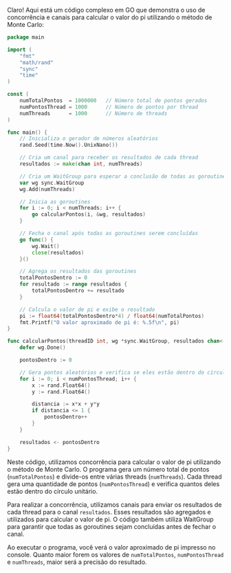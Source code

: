 Claro! Aqui está um código complexo em GO que demonstra o uso de concorrência e canais para calcular o valor do pi utilizando o método de Monte Carlo:

```go
package main

import (
	"fmt"
	"math/rand"
	"sync"
	"time"
)

const (
	numTotalPontos  = 1000000   // Número total de pontos gerados
	numPontosThread = 1000      // Número de pontos por thread
	numThreads      = 1000      // Número de threads
)

func main() {
	// Inicializa o gerador de números aleatórios
	rand.Seed(time.Now().UnixNano())

	// Cria um canal para receber os resultados de cada thread
	resultados := make(chan int, numThreads)

	// Cria um WaitGroup para esperar a conclusão de todas as goroutines
	var wg sync.WaitGroup
	wg.Add(numThreads)

	// Inicia as goroutines
	for i := 0; i < numThreads; i++ {
		go calcularPontos(i, &wg, resultados)
	}

	// Fecha o canal após todas as goroutines serem concluídas
	go func() {
		wg.Wait()
		close(resultados)
	}()

	// Agrega os resultados das goroutines
	totalPontosDentro := 0
	for resultado := range resultados {
		totalPontosDentro += resultado
	}

	// Calcula o valor de pi e exibe o resultado
	pi := float64(totalPontosDentro*4) / float64(numTotalPontos)
	fmt.Printf("O valor aproximado de pi é: %.5f\n", pi)
}

func calcularPontos(threadID int, wg *sync.WaitGroup, resultados chan<- int) {
	defer wg.Done()

	pontosDentro := 0

	// Gera pontos aleatórios e verifica se eles estão dentro do círculo
	for i := 0; i < numPontosThread; i++ {
		x := rand.Float64()
		y := rand.Float64()

		distancia := x*x + y*y
		if distancia <= 1 {
			pontosDentro++
		}
	}

	resultados <- pontosDentro
}
```

Neste código, utilizamos concorrência para calcular o valor de pi utilizando o método de Monte Carlo. O programa gera um número total de pontos (`numTotalPontos`) e divide-os entre várias threads (`numThreads`). Cada thread gera uma quantidade de pontos (`numPontosThread`) e verifica quantos deles estão dentro do círculo unitário.

Para realizar a concorrência, utilizamos canais para enviar os resultados de cada thread para o canal `resultados`. Esses resultados são agregados e utilizados para calcular o valor de pi. O código também utiliza WaitGroup para garantir que todas as goroutines sejam concluídas antes de fechar o canal.

Ao executar o programa, você verá o valor aproximado de pi impresso no console. Quanto maior forem os valores de `numTotalPontos`, `numPontosThread` e `numThreads`, maior será a precisão do resultado.